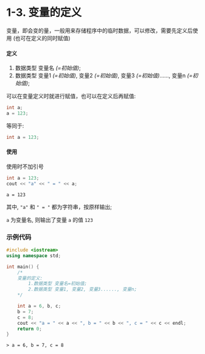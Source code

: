 # 1-3. 变量的定义

变量，即会变的量，一般用来存储程序中的临时数据，可以修改，需要先定义后使用 (也可在定义的同时赋值)

#### 定义

1. 数据类型 变量名 *(=初始值)*;
2. 数据类型 变量1 *(=初始值)*, 变量2 *(=初始值)*, 变量3 *(=初始值)*......, 变量n *(=初始值)*;

可以在变量定义时就进行赋值，也可以在定义后再赋值:

```cpp
int a;
a = 123;
```

等同于:

```cpp
int a = 123;
```

#### 使用

使用时不加引号

```cpp
int a = 123;
cout << "a" << " = " << a;
```
```output
a = 123
```

其中, `"a"` 和 `" = "` 都为字符串，按原样输出;

`a` 为变量名, 则输出了变量 `a` 的值 `123`


### 示例代码

```cpp
#include <iostream>
using namespace std;

int main() {
	/*
	变量的定义:
		1.数据类型 变量名=初始值;
		2.数据类型 变量1, 变量2, 变量3......, 变量n;
	*/

	int a = 6, b, c;
	b = 7;
	c = 8;
	cout << "a = " << a << ", b = " << b << ", c = " << c << endl;
	return 0;
}
```

```output
> a = 6, b = 7, c = 8
```